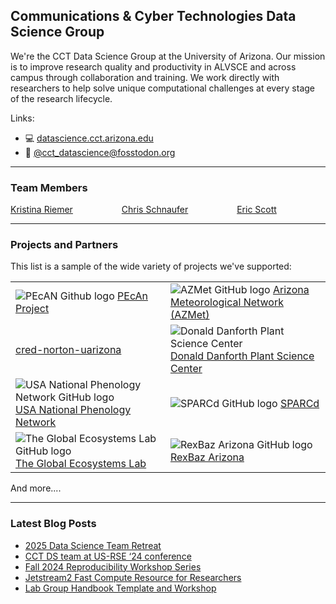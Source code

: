## Communications & Cyber Technologies Data Science Group

We're the CCT Data Science Group at the University of Arizona. Our mission is to improve research quality and productivity in ALVSCE and across campus through collaboration and training. We work directly with researchers to help solve unique computational challenges at every stage of the research lifecycle.

Links:

- 💻 [datascience.cct.arizona.edu](https://datascience.cct.arizona.edu/)
- 🐘 [@cct_datascience@fosstodon.org](https://fosstodon.org/@cct_datascience)

----------------------------------------

### Team Members

[Kristina Riemer](https://github.com/KristinaRiemer) &emsp;&emsp;&emsp;&emsp;&emsp;
[Chris Schnaufer](https://github.com/Chris-Schnaufer) &emsp;&emsp;&emsp;&emsp;&emsp;
[Eric Scott](https://github.com/Aariq) 

----------------------------------------

### Projects and Partners

This list is a sample of the wide variety of projects we've supported:

|          |          |
| :------- | :------- |
| ![PEcAN Github logo](https://github.com/pecanproject.png?size=25)  [PEcAn Project](https://github.com/pecanproject) | ![AZMet GitHub logo](https://github.com/uace-azmet.png?size=25)  [Arizona Meteorological Network (AZMet)](https://github.com/uace-azmet/) |
| [cred-norton-uarizona](https://github.com/cred-norton-uarizona) | ![Donald Danforth Plant Science Center](https://github.com/danforthcenter.png?size=25) [Donald Danforth Plant Science Center](https://github.com/danforthcenter) |
| ![USA National Phenology Network GitHub logo](https://github.com/usa-npn.png?size=25) [USA National Phenology Network](https://github.com/usa-npn/) | ![SPARCd GitHub logo](https://github.com/CulverLab.png?size=25) [SPARCd](https://github.com/CulverLab/sparcd) |
| ![The Global Ecosystems Lab GitHub logo](https://github.com/EcosystemEcologyLab.png?size=25) [The Global Ecosystems Lab](https://github.com/EcosystemEcologyLab) | ![RexBaz Arizona GitHub logo](https://github.com/resbazaz.png?size=25) [RexBaz Arizona](https://github.com/resbazaz) |

And more....

----------------------------------------

### Latest Blog Posts

<!-- BLOG-POST-LIST:START -->
- [2025 Data Science Team Retreat](https://datascience.cct.arizona.edu/news/2025-data-science-team-retreat)
- [CCT DS team at US-RSE ‘24 conference](https://datascience.cct.arizona.edu/news/cct-ds-team-us-rse-24-conference)
- [Fall 2024 Reproducibility Workshop Series](https://datascience.cct.arizona.edu/news/fall-2024-reproducibility-workshop-series)
- [Jetstream2 Fast Compute Resource for Researchers](https://datascience.cct.arizona.edu/news/jetstream2-fast-compute-resource-researchers)
- [Lab Group Handbook Template and Workshop](https://datascience.cct.arizona.edu/news/lab-group-handbook-template-and-workshop)
<!-- BLOG-POST-LIST:END -->
